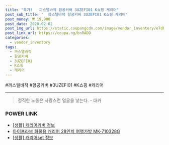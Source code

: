 ```yaml
--- 
title: "특가!   까스텔바작 항공커버 3UZEFI01 K쇼핑 캐리어" 
post_sub_title: "  까스텔바작 항공커버 3UZEFI01 K쇼핑 캐리어" 
post_money: ₩ 19,900 
post_date: 2020.02.02 
post_img_url: https://static.coupangcdn.com/image/vendor_inventory/e7db/d6ade82353964fe5df73ca7c3819c85a2bcb6ed16588a5db544d464924a1.jpg 
post_link_url: https://coupa.ng/bnRADD 
categories: 
  - vendor_inventory 
tags: 
  - 까스텔바작 
  - 항공커버 
  - 3UZEFI01 
  - K쇼핑 
  - 캐리어 
--- 
```

  #까스텔바작 #항공커버 #3UZEFI01 #K쇼핑 #캐리어 
<hr> 

> 정직한 노동은 사랑스런 얼굴을 낳는다. - 대커 


### POWER LINK

* <a href="https://blog.naver.com/sakai111/221763681441" target="_blank"> [생활] 캐리어커버 정보 </a>
* <a href="https://blog.naver.com/santokki14/221785924735" target="_blank">아이프라브 화물용 캐리어 28인치 여행가방 MK-710328G</a>
* <a href="https://blog.naver.com/santokki14/221770798585" target="_blank"> [생활] 캐리어set 정보 </a>
